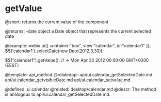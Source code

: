 getValue
=============



@short:
	returns the current value of the component

@returns:
-date	object   a Date object that represents the current selected date	

@example:
webix.ui({
	container:"box",
	view:"calendar",
    id:"calendar1"
});
$$('calendar1').selectDate(new Date(2012,3,30));

$$("calendar1").getValue(); // -> Mon Apr 30 2012 00:00:00 GMT+0300 (EEST)

@template:	api_method
@relatedapi:
	api/ui.calendar_getSelectedDate.md
    api/ui.calendar_getvisibleDate.md
    api/ui.calendar_setvalue.md
    
@defined:	ui.calendar	
@related: 
	desktop/calendar.md
@descr:
The method is analogous to api/ui.calendar_getSelectedDate.md.


